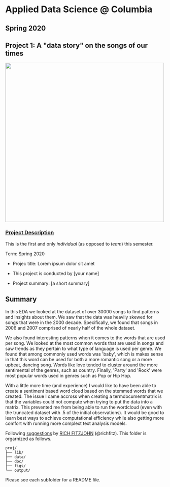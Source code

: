 # Applied Data Science @ Columbia
## Spring 2020
## Project 1: A "data story" on the songs of our times

<img src="figs/title1.jpeg" width="500">

### [Project Description](doc/)
This is the first and only *individual* (as opposed to *team*) this semester. 

Term: Spring 2020

+ Projec title: Lorem ipsum dolor sit amet
+ This project is conducted by [your name]

+ Project summary: [a short summary] 
## Summary

In this EDA we looked at the dataset of over 30000 songs to find patterns and insights about them. We saw that the data was heavily skewed for songs that were in the 2000 decade. Specifically, we found that songs in 2006 and 2007 comprised of nearly half of the whole dataset.

We also found interesting patterns when it comes to the words that are used per song. We looked at the most common words that are used in songs and saw trends as they pertain to what type of language is used per genre. We found that among commonly used words was 'baby', which is makes sense in that this word can be used for both a more romantic song or a more upbeat, dancing song. Words like love tended to cluster around the more sentimental of the genres, such as country. Finally, 'Party' and 'Rock' were most popular words used in genres such as Pop or Hip Hop. 

With a little more time (and experience) I would like to have been able to create a sentiment based word cloud based on the stemmed words that we created. The issue I came accross when creating a termdocumentmatrix is that the variables could not compute when trying to put the data into a matrix. This prevented me from being able to run the wordcloud (even with the truncated dataset with .5 of the initial observations). It would be good to learn best ways to achieve computational efficiency while also getting more comfort with running more complext text analysis models. 

Following [suggestions](http://nicercode.github.io/blog/2013-04-05-projects/) by [RICH FITZJOHN](http://nicercode.github.io/about/#Team) (@richfitz). This folder is orgarnized as follows.

```
proj/
├── lib/
├── data/
├── doc/
├── figs/
└── output/
```

Please see each subfolder for a README file.
